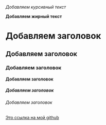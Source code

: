 *Добавляем курсивный текст*

**Добавляем жирный текст**

# Добавляем заголовок
## Добавляем заголовок
### Добавляем заголовок
#### Добавляем заголовок
##### Добавляем заголовок
###### Добавляем заголовок

[Это ссылка на мой github](https://github.com/molschan)